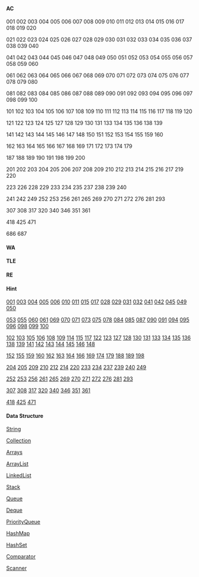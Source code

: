 #### AC

001 002 003 004 005 006 007 008 009 010 011 012 013 014 015 016 017 018 019 020

021 022 023 024 025 026 027 028 029 030 031 032 033 034 035 036 037 038 039 040

041 042 043 044 045 046 047 048 049 050 051 052 053 054 055 056 057 058 059 060

061 062 063 064 065 066 067 068 069 070 071 072 073 074 075 076 077 078 079 080

081 082 083 084 085 086 087 088 089 090 091 092 093 094 095 096 097 098 099 100

101 102 103 104 105 106 107 108 109 110 111 112 113 114 115 116 117 118 119 120

121 122 123 124 125 127 128 129 130 131 133 134 135 136 138 139

141 142 143 144 145 146 147 148 150 151 152 153 154 155 159 160

162 163 164 165 166 167 168 169 171 172 173 174 179 

187 188 189 190 191 198 199 200

201 202 203 204 205 206 207 208 209 210 212 213 214 215 216 217 219 220

223 226 228 229 233 234 235 237 238 239 240

241 242 249 252 253 256 261 265 269 270 271 272 276 281 293

307 308 317 320 340 346 351 361

418 425 471

686 687

#### WA

#### TLE

#### RE

#### Hint

[001](https://github.com/Sylvanuszhy/LeetCode/blob/master/001/README.md) [003](https://github.com/Sylvanuszhy/LeetCode/blob/master/003/README.md) [004](https://github.com/Sylvanuszhy/LeetCode/blob/master/004/README.md) [005](https://github.com/Sylvanuszhy/LeetCode/blob/master/005/README.md) [006](https://github.com/Sylvanuszhy/LeetCode/blob/master/006/README.md) [010](https://github.com/Sylvanuszhy/LeetCode/blob/master/010/README.md) [011](https://github.com/Sylvanuszhy/LeetCode/blob/master/011/README.md) [015](https://github.com/Sylvanuszhy/LeetCode/blob/master/015/README.md) [017](https://github.com/Sylvanuszhy/LeetCode/blob/master/017/README.md) [028](https://github.com/Sylvanuszhy/LeetCode/blob/master/028/README.md) [029](https://github.com/Sylvanuszhy/LeetCode/blob/master/029/README.md) [031](https://github.com/Sylvanuszhy/LeetCode/blob/master/031/README.md) [032](https://github.com/Sylvanuszhy/LeetCode/blob/master/032/README.md) [041](https://github.com/Sylvanuszhy/LeetCode/blob/master/041/README.md) [042](https://github.com/Sylvanuszhy/LeetCode/blob/master/042/README.md) [045](https://github.com/Sylvanuszhy/LeetCode/blob/master/045/README.md) [049](https://github.com/Sylvanuszhy/LeetCode/blob/master/049/README.md) [050](https://github.com/Sylvanuszhy/LeetCode/blob/master/050/README.md) 

[053](https://github.com/Sylvanuszhy/LeetCode/blob/master/053/README.md) [055](https://github.com/Sylvanuszhy/LeetCode/blob/master/055/README.md) [060](https://github.com/Sylvanuszhy/LeetCode/blob/master/060/README.md) [061](https://github.com/Sylvanuszhy/LeetCode/blob/master/061/README.md) [069](https://github.com/Sylvanuszhy/LeetCode/blob/master/069/README.md) [070](https://github.com/Sylvanuszhy/LeetCode/blob/master/070/README.md) [071](https://github.com/Sylvanuszhy/LeetCode/blob/master/071/README.md) [073](https://github.com/Sylvanuszhy/LeetCode/blob/master/073/README.md) [075](https://github.com/Sylvanuszhy/LeetCode/blob/master/075/README.md) [078](https://github.com/Sylvanuszhy/LeetCode/blob/master/078/README.md) [084](https://github.com/Sylvanuszhy/LeetCode/blob/master/084/README.md) [085](https://github.com/Sylvanuszhy/LeetCode/blob/master/085/README.md) [087](https://github.com/Sylvanuszhy/LeetCode/blob/master/087/README.md) [090](https://github.com/Sylvanuszhy/LeetCode/blob/master/090/README.md) [091](https://github.com/Sylvanuszhy/LeetCode/blob/master/091/README.md) [094](https://github.com/Sylvanuszhy/LeetCode/blob/master/094/README.md) [095](https://github.com/Sylvanuszhy/LeetCode/blob/master/095/README.md) [096](https://github.com/Sylvanuszhy/LeetCode/blob/master/096/README.md) [098](https://github.com/Sylvanuszhy/LeetCode/blob/master/098/README.md) [099](https://github.com/Sylvanuszhy/LeetCode/blob/master/099/README.md) [100](https://github.com/Sylvanuszhy/LeetCode/blob/master/100/README.md) 

[102](https://github.com/Sylvanuszhy/LeetCode/blob/master/102/README.md) [103](https://github.com/Sylvanuszhy/LeetCode/blob/master/103/README.md) [105](https://github.com/Sylvanuszhy/LeetCode/blob/master/105/README.md) [106](https://github.com/Sylvanuszhy/LeetCode/blob/master/106/README.md) [108](https://github.com/Sylvanuszhy/LeetCode/blob/master/108/README.md) [109](https://github.com/Sylvanuszhy/LeetCode/blob/master/109/README.md) [114](https://github.com/Sylvanuszhy/LeetCode/blob/master/114/README.md) [115](https://github.com/Sylvanuszhy/LeetCode/blob/master/115/README.md) [117](https://github.com/Sylvanuszhy/LeetCode/blob/master/117/README.md) [122](https://github.com/Sylvanuszhy/LeetCode/blob/master/122/README.md) [123](https://github.com/Sylvanuszhy/LeetCode/blob/master/123/README.md) [127](https://github.com/Sylvanuszhy/LeetCode/blob/master/127/README.md) [128](https://github.com/Sylvanuszhy/LeetCode/blob/master/128/README.md) [130](https://github.com/Sylvanuszhy/LeetCode/blob/master/130/README.md) [131](https://github.com/Sylvanuszhy/LeetCode/blob/master/131/README.md) [133](https://github.com/Sylvanuszhy/LeetCode/blob/master/133/README.md) [134](https://github.com/Sylvanuszhy/LeetCode/blob/master/134/README.md) [135](https://github.com/Sylvanuszhy/LeetCode/blob/master/135/README.md) [136](https://github.com/Sylvanuszhy/LeetCode/blob/master/136/README.md) [138](https://github.com/Sylvanuszhy/LeetCode/blob/master/138/README.md) [139](https://github.com/Sylvanuszhy/LeetCode/blob/master/139/README.md) [141](https://github.com/Sylvanuszhy/LeetCode/blob/master/141/README.md) [142](https://github.com/Sylvanuszhy/LeetCode/blob/master/142/README.md) [143](https://github.com/Sylvanuszhy/LeetCode/blob/master/143/README.md) [144](https://github.com/Sylvanuszhy/LeetCode/blob/master/144/README.md) [145](https://github.com/Sylvanuszhy/LeetCode/blob/master/145/README.md) [146](https://github.com/Sylvanuszhy/LeetCode/blob/master/146/README.md) [148](https://github.com/Sylvanuszhy/LeetCode/blob/master/148/README.md) 

[152](https://github.com/Sylvanuszhy/LeetCode/blob/master/152/README.md) [155](https://github.com/Sylvanuszhy/LeetCode/blob/master/155/README.md) [159](https://github.com/Sylvanuszhy/LeetCode/blob/master/159/README.md) [160](https://github.com/Sylvanuszhy/LeetCode/blob/master/160/README.md) [162](https://github.com/Sylvanuszhy/LeetCode/blob/master/162/README.md) [163](https://github.com/Sylvanuszhy/LeetCode/blob/master/163/README.md) [164](https://github.com/Sylvanuszhy/LeetCode/blob/master/164/README.md) [166](https://github.com/Sylvanuszhy/LeetCode/blob/master/166/README.md) [169](https://github.com/Sylvanuszhy/LeetCode/blob/master/169/README.md) [174](https://github.com/Sylvanuszhy/LeetCode/blob/master/174/README.md) [179](https://github.com/Sylvanuszhy/LeetCode/blob/master/179/README.md) [188](https://github.com/Sylvanuszhy/LeetCode/blob/master/188/README.md) [189](https://github.com/Sylvanuszhy/LeetCode/blob/master/189/README.md) [198](https://github.com/Sylvanuszhy/LeetCode/blob/master/198/README.md) 

[204](https://github.com/Sylvanuszhy/LeetCode/blob/master/204/README.md) [205](https://github.com/Sylvanuszhy/LeetCode/blob/master/205/README.md) [209](https://github.com/Sylvanuszhy/LeetCode/blob/master/209/README.md) [210](https://github.com/Sylvanuszhy/LeetCode/blob/master/210/README.md) [212](https://github.com/Sylvanuszhy/LeetCode/blob/master/212/README.md) [214](https://github.com/Sylvanuszhy/LeetCode/blob/master/214/README.md) [220](https://github.com/Sylvanuszhy/LeetCode/blob/master/220/README.md) [233](https://github.com/Sylvanuszhy/LeetCode/blob/master/233/README.md) [234](https://github.com/Sylvanuszhy/LeetCode/blob/master/234/README.md) [237](https://github.com/Sylvanuszhy/LeetCode/blob/master/237/README.md) [239](https://github.com/Sylvanuszhy/LeetCode/blob/master/239/README.md) [240](https://github.com/Sylvanuszhy/LeetCode/blob/master/240/README.md) [249](https://github.com/Sylvanuszhy/LeetCode/blob/master/249/README.md) 

[252](https://github.com/Sylvanuszhy/LeetCode/blob/master/252/README.md) [253](https://github.com/Sylvanuszhy/LeetCode/blob/master/253/README.md) [256](https://github.com/Sylvanuszhy/LeetCode/blob/master/256/README.md) [261](https://github.com/Sylvanuszhy/LeetCode/blob/master/261/README.md) [265](https://github.com/Sylvanuszhy/LeetCode/blob/master/265/README.md) [269](https://github.com/Sylvanuszhy/LeetCode/blob/master/269/README.md) [270](https://github.com/Sylvanuszhy/LeetCode/blob/master/270/README.md) [271](https://github.com/Sylvanuszhy/LeetCode/blob/master/271/README.md) [272](https://github.com/Sylvanuszhy/LeetCode/blob/master/272/README.md) [276](https://github.com/Sylvanuszhy/LeetCode/blob/master/276/README.md) [281](https://github.com/Sylvanuszhy/LeetCode/blob/master/281/README.md) [293](https://github.com/Sylvanuszhy/LeetCode/blob/master/293/README.md) 

[307](https://github.com/Sylvanuszhy/LeetCode/blob/master/307/README.md) [308](https://github.com/Sylvanuszhy/LeetCode/blob/master/308/README.md) [317](https://github.com/Sylvanuszhy/LeetCode/blob/master/317/README.md) [320](https://github.com/Sylvanuszhy/LeetCode/blob/master/320/README.md) [340](https://github.com/Sylvanuszhy/LeetCode/blob/master/340/README.md) [346](https://github.com/Sylvanuszhy/LeetCode/blob/master/346/README.md) [351](https://github.com/Sylvanuszhy/LeetCode/blob/master/351/README.md) [361](https://github.com/Sylvanuszhy/LeetCode/blob/master/361/README.md) 

[418](https://github.com/Sylvanuszhy/LeetCode/blob/master/418/README.md) [425](https://github.com/Sylvanuszhy/LeetCode/blob/master/425/README.md) [471](https://github.com/Sylvanuszhy/LeetCode/blob/master/471/README.md) 

#### Data Structure

[String](https://docs.oracle.com/javase/8/docs/api/java/lang/String.html)

[Collection](https://docs.oracle.com/javase/8/docs/api/java/util/Collection.html)

[Arrays](https://docs.oracle.com/javase/8/docs/api/java/util/Arrays.html)

[ArrayList](https://docs.oracle.com/javase/8/docs/api/java/util/ArrayList.html)

[LinkedList](https://docs.oracle.com/javase/8/docs/api/java/util/LinkedList.html)

[Stack](https://docs.oracle.com/javase/8/docs/api/java/util/Stack.html)

[Queue](https://docs.oracle.com/javase/8/docs/api/java/util/Queue.html)

[Deque](https://docs.oracle.com/javase/8/docs/api/java/util/Deque.html)

[PriorityQueue](https://docs.oracle.com/javase/8/docs/api/java/util/PriorityQueue.html)

[HashMap](https://docs.oracle.com/javase/8/docs/api/java/util/HashMap.html)

[HashSet](https://docs.oracle.com/javase/8/docs/api/java/util/HashSet.html)



[Comparator](https://docs.oracle.com/javase/8/docs/api/java/util/Comparator.html)

[Scanner](https://docs.oracle.com/javase/8/docs/api/java/util/Scanner.html)